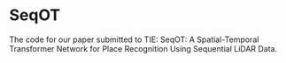 # SeqOT
The code for our paper submitted to TIE: SeqOT: A Spatial-Temporal Transformer Network for Place Recognition Using Sequential LiDAR Data.
